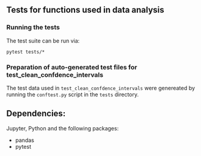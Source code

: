 ## Tests for functions used in data analysis

### Running the tests
The test suite can be run via:

```
pytest tests/*
```

### Preparation of auto-generated test files for test_clean_confdence_intervals
The test data used in `test_clean_confdence_intervals` were genereated by running the `conftest.py` script in the `tests` directory.

## Dependencies:
Jupyter, Python and the following packages:
- pandas
- pytest